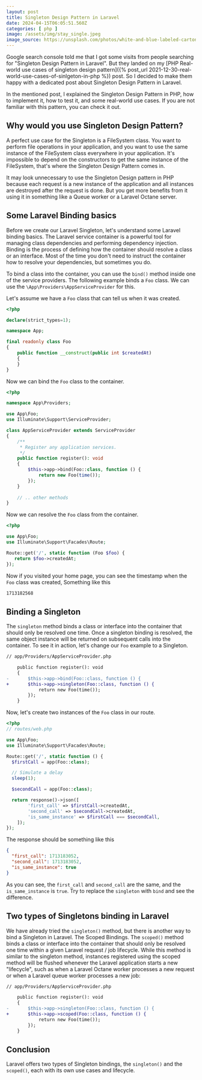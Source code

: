 ```yaml
---
layout: post
title: Singleton Design Pattern in Laravel
date: 2024-04-15T06:05:51.560Z
categories: [ php ]
image: /assets/img/stay_single.jpeg
image_source: https://unsplash.com/photos/white-and-blue-labeled-carton-jmRikC7H2FA
---
```


Google search console told me that I got some visits from people searching for "Singleton Design Pattern in Laravel".
But they landed on my [PHP Real-world use cases of singleton design pattern]({% post_url
2021-12-30-real-world-use-cases-of-sinlgeton-in-php %}) post. So I decided to make them happy with a dedicated post
about Singleton Design Pattern in Laravel.

In the mentioned post, I explained the Singleton Design Pattern in PHP, how to implement it, how to test it, and some
real-world use cases. If you are not familiar with this pattern, you can check it out.

## Why would you use Singleton Design Pattern?

A perfect use case for the Singleton is a FileSystem class. You want to perform file operations in your application, and
you want to use the same instance of the FileSystem class everywhere in your application. It's impossible to depend on
the constructors to get the same instance of the FileSystem, that's where the Singleton Design Pattern comes in.

It may look unnecessary to use the Singleton Design pattern in PHP because each request is a new instance of the
application and all instances are destroyed after the request is done. But you get more benefits from it using it in
something like a Queue worker or a Laravel Octane server.

## Some Laravel Binding basics

Before we create our Laravel Singleton, let's understand some Laravel binding basics. The Laravel service container is a
powerful tool for managing class dependencies and performing dependency injection. Binding is the process of defining
how the container should resolve a class or an interface. Most of the time you don't need to instruct the container how
to resolve your dependencies, but sometimes you do.

To bind a class into the container, you can use the `bind()` method inside one of the service providers. The following
example binds a `Foo` class. We can use the `\App\Providers\AppServiceProvider` for this.

Let's assume we have a `Foo` class that can tell us when it was created.

```php
<?php

declare(strict_types=1);

namespace App;

final readonly class Foo
{
    public function __construct(public int $createdAt)
    {
    }
}
```

Now we can bind the `Foo` class to the container.

```php
<?php

namespace App\Providers;

use App\Foo;
use Illuminate\Support\ServiceProvider;

class AppServiceProvider extends ServiceProvider
{
    /**
     * Register any application services.
     */
    public function register(): void
    {
        $this->app->bind(Foo::class, function () {
            return new Foo(time());
        });
    }
    
    // .. other methods
}
```

Now we can resolve the `Foo` class from the container.

```php
<?php

use App\Foo;
use Illuminate\Support\Facades\Route;

Route::get('/', static function (Foo $foo) {
   return $foo->createdAt;
});

```

Now if you visited your home page, you can see the timestamp when the `Foo` class was created, Something like this

```markdown
1713182568
```

## Binding a Singleton

The `singleton` method binds a class or interface into the container that should only be resolved one time. Once a
singleton binding is resolved, the same object instance will be returned on subsequent calls into the container. To see
it in action, let's change our `Foo` example to a Singleton.

```diff
// app/Providers/AppServiceProvider.php

    public function register(): void
    {   
-       $this->app->bind(Foo::class, function () {
+       $this->app->singleton(Foo::class, function () {
            return new Foo(time());
        });
    }

```

Now, let's create two instances of the `Foo` class in our route.

```php
<?php
// routes/web.php

use App\Foo;
use Illuminate\Support\Facades\Route;

Route::get('/', static function () {
  $firstCall = app(Foo::class);

  // Simulate a delay
  sleep(1);

  $secondCall = app(Foo::class);

  return response()->json([
        'first_call' => $firstCall->createdAt,
        'second_call' => $secondCall->createdAt,
        'is_same_instance' => $firstCall === $secondCall,
    ]);
});
```

The response should be something like this

```json
{
  "first_call": 1713183052,
  "second_call": 1713183052,
  "is_same_instance": true
}
```

As you can see, the `first_call` and `second_call` are the same, and the `is_same_instance` is `true`. Try to replace
the `singleton` with `bind` and see the difference.

## Two types of Singletons binding in Laravel

We have already tried the `singleton()` method, but there is another way to bind a Singleton in Laravel. The Scoped
Bindings. The `scoped()` method binds a class or interface into the container that should only be resolved one time
within a given Laravel request / job lifecycle. While this method is similar to the singleton method, instances
registered using the scoped method will be flushed whenever the Laravel application starts a new "lifecycle", such as
when a Laravel Octane worker processes a new request or when a Laravel queue worker processes a new job:

```diff
// app/Providers/AppServiceProvider.php

    public function register(): void
    {   
-       $this->app->singleton(Foo::class, function () {
+       $this->app->scoped(Foo::class, function () {
            return new Foo(time());
        });
    }

```

## Conclusion

Laravel offers two types of Singleton bindings, the `singleton()` and the `scoped()`, each with its own use cases and
lifecycle.
